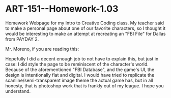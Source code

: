 # ART-151--Homework-1.03

Homework Webpage for my Intro to Creative Coding class.
My teacher said to make a personal page about one of our favorite characters, so I thought it would be interesting to make an attempt at recreating an "FBI File" for Dallas from PAYDAY 2.

Mr. Moreno, if you are reading this:

Hopefully I did a decent enough job to not have to explain this, but just in case:
I did style the page to be reminiscent of the character's world. Because of the aforementioned "FBI Database", and the game's UI, the design is intentionally flat and digital.
I would have tried to replicate the scanline/semi-transparent image theme the actual game has, but in all honesty, that is photoshop work that is frankly out of my league. I hope you understand.
